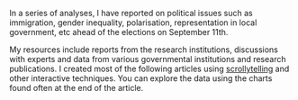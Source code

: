 In a series of analyses, I have reported on political issues such as immigration, gender inequality, polarisation, representation in local government, etc ahead of the elections on September 11th. 

My resources include reports from the research institutions, discussions with experts and data from various governmental institutions and research publications. I created most of the following articles using [scrollytelling](https://medium.com/nightingale/from-storytelling-to-scrollytelling-a-short-introduction-and-beyond-fbda32066964) and other interactive techniques. You can explore the data using the charts found often at the end of the article.
